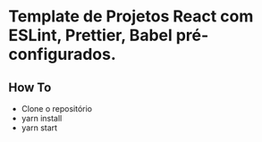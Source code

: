 # Template de Projetos React com ESLint, Prettier, Babel pré-configurados.

## How To

- Clone o repositório
- yarn install
- yarn start
